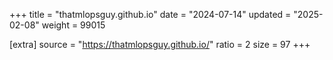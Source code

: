 +++
title = "thatmlopsguy.github.io"
date = "2024-07-14"
updated = "2025-02-08"
weight = 99015

[extra]
source = "https://thatmlopsguy.github.io/"
ratio = 2
size = 97
+++
